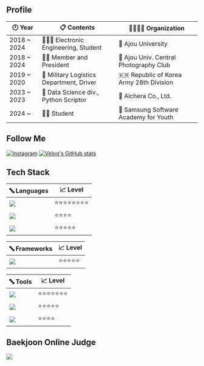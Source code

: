 <!-- ## ![header](https://capsule-render.vercel.app/api?type=transparent&color=0:FFE4D6,100:B0578D&height=200&section=header&text=Hello,%20World!!&fontSize=80&fontColor=006400&fontAlignY=50&animation=fadeIn&desc=Beak's%20GitHub&descAlign=67&descAlignY=80)-->

<h2 align="left"> Profile </h2>

| 🕛 Year    | 📋 Contents | 👨‍👩‍👦‍👦 Organization | 
| ---------- | ---------------------------------------------- | ------------------------------------------|
| 2018 ~ 2024 | 👨🏻‍🎓 Electronic Engineering, Student | 🏫 Ajou University |
| 2018 ~ 2024 | 🙎‍♂️ Member and President | 📸 Ajou Univ. Central Photography Club  |
| 2019 ~ 2020 | 🚛 Military Logistics Department, Driver | 🇰🇷 Republic of Korea Army 28th Division |
| 2023 ~ 2023 | 💼 Data Science div., Python Scriptor | 🏢 Alchera Co., Ltd. |
| 2024 ~ | 👨‍💻 Student | 🏢 Samsung Software Academy for Youth |

<h2 align="left"> Follow Me </h2>

[![Instagram](https://img.shields.io/badge/Instagram-E4405F?style=for-the-badge&logo=Instagram&logoColor=white)](https://instagram.com/yui1ove?igshid=OGQ5ZDc2ODk2ZA==)
[![Velog's GitHub stats](https://velog-readme-stats.vercel.app/api/badge?name=Velog)](https://velog.io/@elic121) 

<h2 align="left"> Tech Stack </h2>
<p align="left">
  
  | 🔤 Languages  | 📈 Level | 
  | :---------- | ---------------------------------------------- |
  | <img src="https://img.shields.io/badge/Python-FFD43B?style=for-the-badge&logo=python&logoColor=blue"/> | ⭐⭐⭐⭐⭐⭐⭐⭐ |
  | <img src="https://img.shields.io/badge/Java-ED8B00?style=for-the-badge&logo=openjdk&logoColor=white"/> | ⭐⭐⭐⭐ |
  | <img src="https://img.shields.io/badge/Dart-0175C2?style=for-the-badge&logo=dart&logoColor=white"/> | ⭐⭐⭐⭐⭐ |

  | 🔤 Frameworks  | 📈 Level | 
  | :---------- | ---------------------------------------------- |
  | <img src="https://img.shields.io/badge/Flutter-02569B?style=for-the-badge&logo=flutter&logoColor=white"/> | ⭐⭐⭐⭐⭐ |

  | 🔤 Tools  | 📈 Level | 
  | :---------- | ---------------------------------------------- |
  | <img src="https://img.shields.io/badge/Visual%20Studio%20Code-007ACC.svg?&style=for-the-badge&logo=Visual%20Studio%20Code&logoColor=white"/> | ⭐⭐⭐⭐⭐⭐⭐ |
  | <img src="https://img.shields.io/badge/PyCharm-000000.svg?&style=for-the-badge&logo=PyCharm&logoColor=white"/> | ⭐⭐⭐⭐⭐ |
  | <img src="https://img.shields.io/badge/Git-F05032.svg?&style=for-the-badge&logo=Git&logoColor=white"/> | ⭐⭐⭐⭐ |

</p>

<h2 align="left"> Baekjoon Online Judge </h2>
<p align="left">
  <img src="http://mazassumnida.wtf/api/v2/generate_badge?boj=elic121"/></a>&nbsp 
</p>
